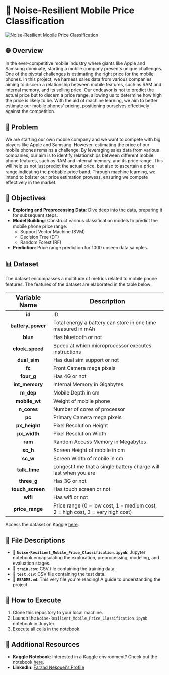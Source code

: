 # 📱 Noise-Resilient Mobile Price Classification
![Noise-Resilient Mobile Price Classification](image.jpg)

## 🌐 Overview
In the ever-competitive mobile industry where giants like Apple and Samsung dominate, starting a mobile company presents unique challenges. One of the pivotal challenges is estimating the right price for the mobile phones. In this project, we harness sales data from various companies aiming to discern a relationship between mobile features, such as RAM and internal memory, and its selling price. Our endeavor is not to predict the actual price but to discern a price range, allowing us to determine how high the price is likely to be. With the aid of machine learning, we aim to better estimate our mobile phones' pricing, positioning ourselves effectively against the competition.

## 🚩 Problem
We are starting our own mobile company and we want to compete with big players like Apple and Samsung. However, estimating the price of our mobile phones remains a challenge. By leveraging sales data from various companies, our aim is to identify relationships between different mobile phone features, such as RAM and internal memory, and its price range. This will help us not just predict the actual price, but also to ascertain a price range indicating the probable price band. Through machine learning, we intend to bolster our price estimation prowess, ensuring we compete effectively in the market.

## 🎯 Objectives
- **Exploring and Preprocessing Data**: Dive deep into the data, preparing it for subsequent steps.
- **Model Building**: Construct various classification models to predict the mobile phone price range.
  - Support Vector Machine (SVM)
  - Decision Tree (DT)
  - Random Forest (RF)
- **Prediction**: Price range prediction for 1000 unseen data samples.

## 📊 Dataset
The dataset encompasses a multitude of metrics related to mobile phone features. The features of the dataset are elaborated in the table below:

<div align="center">
<table style="width:100%">
<thead>
<tr>
<th style="text-align:center; font-weight: bold; font-size:20px">Variable Name</th>
<th style="text-align:center; font-weight: bold; font-size:20px">Description</th>
</tr>
</thead>
<tbody>
<tr><td><b><center>id</center></b></td><td>ID</td></tr>
<tr><td><b><center>battery_power</center></b></td><td>Total energy a battery can store in one time measured in mAh</td></tr>
<tr><td><b><center>blue</center></b></td><td>Has bluetooth or not</td></tr>
<tr><td><b><center>clock_speed</center></b></td><td>Speed at which microprocessor executes instructions</td></tr>
<tr><td><b><center>dual_sim</center></b></td><td>Has dual sim support or not</td></tr>
<tr><td><b><center>fc</center></b></td><td>Front Camera mega pixels</td></tr>
<tr><td><b><center>four_g</center></b></td><td>Has 4G or not</td></tr>
<tr><td><b><center>int_memory</center></b></td><td>Internal Memory in Gigabytes</td></tr>
<tr><td><b><center>m_dep</center></b></td><td>Mobile Depth in cm</td></tr>
<tr><td><b><center>mobile_wt</center></b></td><td>Weight of mobile phone</td></tr>
<tr><td><b><center>n_cores</center></b></td><td>Number of cores of processor</td></tr>
<tr><td><b><center>pc</center></b></td><td>Primary Camera mega pixels</td></tr>
<tr><td><b><center>px_height</center></b></td><td>Pixel Resolution Height</td></tr>
<tr><td><b><center>px_width</center></b></td><td>Pixel Resolution Width</td></tr>
<tr><td><b><center>ram</center></b></td><td>Random Access Memory in Megabytes</td></tr>
<tr><td><b><center>sc_h</center></b></td><td>Screen Height of mobile in cm</td></tr>
<tr><td><b><center>sc_w</center></b></td><td>Screen Width of mobile in cm</td></tr>
<tr><td><b><center>talk_time</center></b></td><td>Longest time that a single battery charge will last when you are</td></tr>
<tr><td><b><center>three_g</center></b></td><td>Has 3G or not</td></tr>
<tr><td><b><center>touch_screen</center></b></td><td>Has touch screen or not</td></tr>
<tr><td><b><center>wifi</center></b></td><td>Has wifi or not</td></tr>
<tr><td><b><center>price_range</center></b></td><td>Price range (0 = low cost, 1 = medium cost, 2 = high cost, 3 = very high cost)</td></tr>
</tbody>
</table>
</div>

Access the dataset on Kaggle [here](https://www.kaggle.com/datasets/iabhishekofficial/mobile-price-classification).

## 📁 File Descriptions
- 📓 **`Noise-Resilient_Mobile_Price_Classification.ipynb`**: Jupyter notebook encapsulating the exploration, preprocessing, modeling, and evaluation stages.
- 📄 **`train.csv`**: CSV file containing the training data.
- 📄 **`test.csv`**: CSV file containing the test data.
- 📘 **`README.md`**: This very file you're reading! A guide to understanding the project.

## 🚀 How to Execute
1. Clone this repository to your local machine.
2. Launch the `Noise-Resilient_Mobile_Price_Classification.ipynb` notebook in Jupyter.
3. Execute all cells in the notebook.

## 🔗 Additional Resources
- **Kaggle Notebook**: Interested in a Kaggle environment? Check out the notebook [here](https://www.kaggle.com/parhamfarjam).
- **LinkedIn**: [Farzad Nekouei's Profile](https://www.linkedin.com/in/karim-farjam-a6b72549/)
